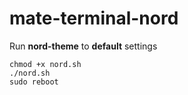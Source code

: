 # mate-terminal-nord

Run **nord-theme** to **default** settings

```
chmod +x nord.sh
./nord.sh
sudo reboot
```
